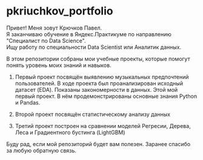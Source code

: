 # pkriuchkov_portfolio
Привет! Меня зовут Крючков Павел. <br/>
Я заканчиваю обучение в Яндекс.Практикуме по направлению "Специалист по Data Science". <br/>
Ищу работу по специальности Data Scientist или Аналитик данных.

В этом репозитории собраны мои учебные проекты, которые помогут понять уровень моих знаний и навыков. 

1) Первый проект посвящён выявлению музыкальных предпочтений пользователей. В ходе проекта был проанализирован исходный датасет (EDA). Показаны закономерности в данных. 
Этой мой первый проект.
В нём продемонстрированы основные знания Python и Pandas.

2) Второй проект посвящён статистическому анализу данных

3) Третий проект построен на сравнении моделей Регресии, Дерева, Леса и Градиентного бустинга (LightGBM)

Буду рад, если мой репозиторий будет вам полезен. Заранее спасибо за любую обратную связь.
